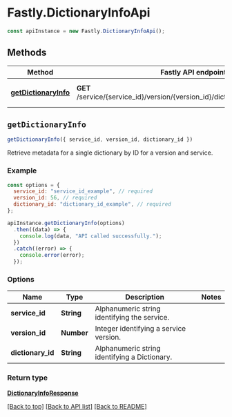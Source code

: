 # Fastly.DictionaryInfoApi

```javascript
const apiInstance = new Fastly.DictionaryInfoApi();
```
## Methods

Method | Fastly API endpoint | Description
------------- | ------------- | -------------
[**getDictionaryInfo**](DictionaryInfoApi.md#getDictionaryInfo) | **GET** /service/{service_id}/version/{version_id}/dictionary/{dictionary_id}/info | Get edge dictionary metadata


## `getDictionaryInfo`

```javascript
getDictionaryInfo({ service_id, version_id, dictionary_id })
```

Retrieve metadata for a single dictionary by ID for a version and service.

### Example

```javascript
const options = {
  service_id: "service_id_example", // required
  version_id: 56, // required
  dictionary_id: "dictionary_id_example", // required
};

apiInstance.getDictionaryInfo(options)
  .then((data) => {
    console.log(data, "API called successfully.");
  })
  .catch((error) => {
    console.error(error);
  });
```

### Options

Name | Type | Description  | Notes
------------- | ------------- | ------------- | -------------
**service_id** | **String** | Alphanumeric string identifying the service. |
**version_id** | **Number** | Integer identifying a service version. |
**dictionary_id** | **String** | Alphanumeric string identifying a Dictionary. |

### Return type

[**DictionaryInfoResponse**](DictionaryInfoResponse.md)


[[Back to top]](#) [[Back to API list]](../../README.md#endpoints)
[[Back to README]](../../README.md)
